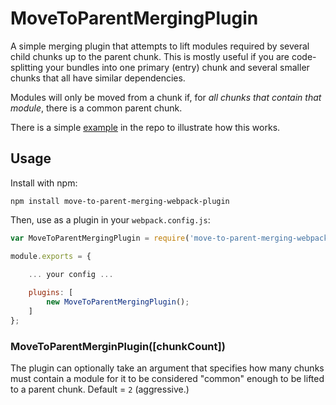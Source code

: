 # MoveToParentMergingPlugin
A simple merging plugin that attempts to lift modules required by several child chunks up to the parent chunk. This is mostly useful if you are code-splitting your bundles into one primary (entry) chunk and several smaller chunks that all have similar dependencies.

Modules will only be moved from a chunk if, for *all chunks that contain that module*, there is a common parent chunk.

There is a simple [example][1] in the repo to illustrate how this works.

## Usage
Install with npm:

```shell
npm install move-to-parent-merging-webpack-plugin
```

Then, use as a plugin in your `webpack.config.js`:

```javascript
var MoveToParentMergingPlugin = require('move-to-parent-merging-webpack-plugin');

module.exports = {
    
    ... your config ...

    plugins: [
        new MoveToParentMergingPlugin();
    ]
};
```

### MoveToParentMerginPlugin([chunkCount])
The plugin can optionally take an argument that specifies how many chunks must contain a module for it to be considered "common" enough to be lifted to a parent chunk. Default = `2` (aggressive.)

[1]: example/webpack.config.js
